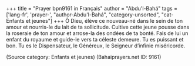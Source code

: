 +++
title = "Prayer bpn9161 in Français"
author = "Abdu'l-Bahá"
tags = ['lang-fr', 'prayer-', "author-Abdu'l-Bahá", "category-unsorted", "cat-Enfants et jeunes"]
+++
Ô Dieu, élève ce nouveau-né dans le sein de ton amour et nourris-le du lait de ta sollicitude. Cultive cette jeune pousse dans la roseraie de ton amour et arrose-la des ondées de ta bonté. 
Fais de lui un enfant du royaume et guide-le vers ta céleste demeure. Tu es puissant et bon. Tu es le Dispensateur, le Généreux, le Seigneur d’infinie miséricorde.

(Source category: Enfants et jeunes)
(Bahaiprayers.net ID: 9161)
